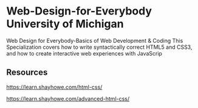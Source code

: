 # Web-Design-for-Everybody University of Michigan
Web Design for Everybody-Basics of Web Development &amp; Coding
This Specialization covers how to write syntactically correct HTML5 and CSS3, and how to create interactive web experiences with JavaScrip
## Resources
https://learn.shayhowe.com/html-css/

https://learn.shayhowe.com/advanced-html-css/

